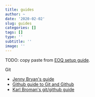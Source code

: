 ```yaml
---
title: guides
author: ~
date: '2020-02-02'
slug: guides
categories: []
tags: []
type: ''
subtitle: ''
image: ''
---
```


TODO: copy paste from [EOQ setup guide](https://docs.google.com/document/d/1YykKUMyY0d0Od29uQM7aBPvivS0rZAmwpcqtsXM1n44/edit#heading=h.w6lhjqm9sg85).

Git

- [Jenny Bryan's guide](https://happygitwithr.com/github-acct.html)
- [Github guide to Git and Github](https://help.github.com/en/github/getting-started-with-github/set-up-git)
- [Karl Broman's git/github guide](https://kbroman.org/github_tutorial/pages/first_time.html)

